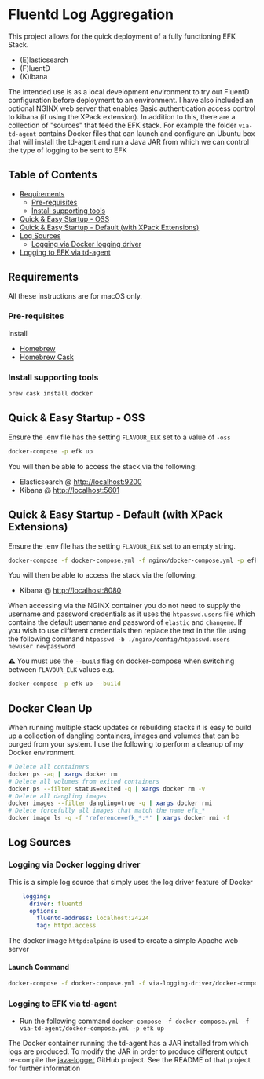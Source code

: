 # Fluentd Log Aggregation

This project allows for the quick deployment of a fully functioning EFK Stack.
- (E)lasticsearch
- (F)luentD
- (K)ibana

The intended use is as a local development environment to try out FluentD configuration before deployment to an environment.
I have also included an optional NGINX web server that enables Basic authentication access control to kibana (if using
the XPack extension). In addition to this, there are a collection of "sources" that feed the EFK stack. For example the
folder `via-td-agent` contains Docker files that can launch and configure an Ubuntu box that will install the td-agent
and run a Java JAR from which we can control the type of logging to be sent to EFK

## Table of Contents

<!-- toc -->

- [Requirements](#requirements)
  * [Pre-requisites](#pre-requisites)
  * [Install supporting tools](#install-supporting-tools)
- [Quick & Easy Startup - OSS](#quick--easy-startup---oss)
- [Quick & Easy Startup - Default (with XPack Extensions)](#quick--easy-startup---default-with-xpack-extensions)
- [Log Sources](#log-sources)
  * [Logging via Docker logging driver](#logging-via-docker-logging-driver)
- [Logging to EFK via td-agent](#logging-to-efk-via-td-agent)

<!-- tocstop -->

## Requirements
All these instructions are for macOS only.

### Pre-requisites
Install
- [Homebrew](https://docs.brew.sh/Installation.html)
- [Homebrew Cask](https://caskroom.github.io/)

### Install supporting tools
```bash
brew cask install docker
```

## Quick & Easy Startup - OSS

Ensure the .env file has the setting `FLAVOUR_ELK` set to a value of `-oss`

```bash
docker-compose -p efk up
```

You will then be able to access the stack via the following:
- Elasticsearch @ [http://localhost:9200](http://localhost:9200)
- Kibana @ [http://localhost:5601](http://localhost:5601)

## Quick & Easy Startup - Default (with XPack Extensions)

Ensure the .env file has the setting `FLAVOUR_ELK` set to an empty string.

```bash
docker-compose -f docker-compose.yml -f nginx/docker-compose.yml -p efk up
```

You will then be able to access the stack via the following:
- Kibana @ [http://localhost:8080](http://localhost:8080)

When accessing via the NGINX container you do not need to supply the username and password credentials as it uses the 
`htpasswd.users` file which contains the default username and password of `elastic` and `changeme`. If you wish to use
different credentials then replace the text in the file using the following command 
`htpasswd -b ./nginx/config/htpasswd.users newuser newpassword`

:warning: You must use the `--build` flag on docker-compose when switching between `FLAVOUR_ELK` values e.g.
```bash
docker-compose -p efk up --build
```

## Docker Clean Up
When running multiple stack updates or rebuilding stacks it is easy to build up a collection of dangling containers,
images and volumes that can be purged from your system. I use the following to perform a cleanup of my Docker environment.

```bash
# Delete all containers
docker ps -aq | xargs docker rm
# Delete all volumes from exited containers
docker ps --filter status=exited -q | xargs docker rm -v
# Delete all dangling images
docker images --filter dangling=true -q | xargs docker rmi
# Delete forcefully all images that match the name efk_*
docker image ls -q -f 'reference=efk_*:*' | xargs docker rmi -f
```

## Log Sources

### Logging via Docker logging driver
This is a simple log source that simply uses the log driver feature of Docker

```yaml
    logging:
      driver: fluentd
      options:
        fluentd-address: localhost:24224
        tag: httpd.access
```

The docker image `httpd:alpine` is used to create a simple Apache web server

#### Launch Command
```bash
docker-compose -f docker-compose.yml -f via-logging-driver/docker-compose.yml -p efk up
```

### Logging to EFK via td-agent

- Run the following command `docker-compose -f docker-compose.yml -f via-td-agent/docker-compose.yml -p efk up`

The Docker container running the td-agent has a JAR installed from which logs are produced. To modify the JAR in order
to produce different output re-compile the [java-logger](https://github.com/DeploymentKing/java-logger) GitHub project.
See the README of that project for further information
